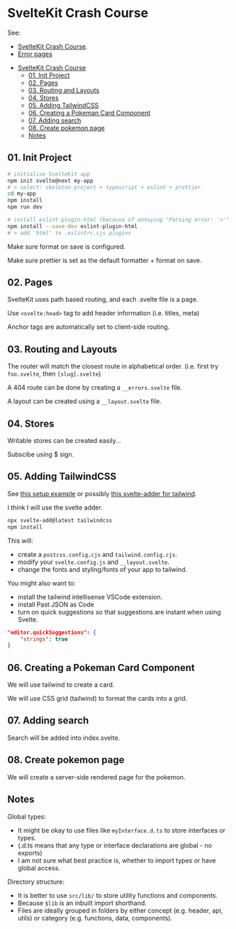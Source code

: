 # SvelteKit Crash Course

See:
* [SvelteKit Crash Course](https://www.youtube.com/watch?v=UU7MgYIbtAk).
* [Error pages](https://www.youtube.com/watch?v=OdQruaoDVj0)

- [SvelteKit Crash Course](#sveltekit-crash-course)
  - [01. Init Project](#01-init-project)
  - [02. Pages](#02-pages)
  - [03. Routing and Layouts](#03-routing-and-layouts)
  - [04. Stores](#04-stores)
  - [05. Adding TailwindCSS](#05-adding-tailwindcss)
  - [06. Creating a Pokeman Card Component](#06-creating-a-pokeman-card-component)
  - [07. Adding search](#07-adding-search)
  - [08. Create pokemon page](#08-create-pokemon-page)
  - [Notes](#notes)

## 01. Init Project

```bash
# initialise SvelteKit app
npm init svelte@next my-app
# > select: skeleton project + typescript + eslint + prettier
cd my-app
npm install
npm run dev

# install eslint-plugin-html (because of annoying "Parsing error: '>'" in html files)
npm install --save-dev eslint-plugin-html
# > add 'html' to .eslintrc.cjs plugins
```

Make sure format on save is configured.

Make sure prettier is set as the default formatter + format on save.

## 02. Pages

SvelteKit uses path based routing, and each .svelte file is a page.

Use `<svelte:head>` tag to add header information (i.e. titles, meta)

Anchor tags are automatically set to client-side routing.

## 03. Routing and Layouts

The router will match the closest route in alphabetical order. (i.e. first try `foo.svelte`, then `[slug].svelte`)

A 404 route can be done by creating a `__errors.svelte` file.

A layout can be created using a `__layout.svelte` file.

## 04. Stores

Writable stores can be created easily...

Subscibe using $ sign.

## 05. Adding TailwindCSS

See [this setup example](https://jsco.dev/blog/how-to-set-up-tailwindcss-with-svelte-kit)
or possibly [this svelte-adder for tailwind](https://github.com/svelte-add/tailwindcss).

I think I will use the svelte adder.

```bash
npx svelte-add@latest tailwindcss
npm install
```
This will:
* create a `postcss.config.cjs` and `tailwind.config.cjs`.
* modify your `svelte.config.js` and `__layout.svelte`.
* change the fonts and styling/fonts of your app to tailwind.

You might also want to:
* install the tailwind intellisense VSCode extension.
* install Past JSON as Code
* turn on quick suggestions so that suggestions are instant when using Svelte.
```json
"editor.quickSuggestions": {
    "strings": true
}
```

## 06. Creating a Pokeman Card Component

We will use tailwind to create a card.

We will use CSS grid (tailwind) to format the cards into a grid.

## 07. Adding search

Search will be added into index.svelte.

## 08. Create pokemon page

We will create a server-side rendered page for the pokemon.

## Notes

Global types:
* It might be okay to use files like `myInterface.d.ts` to store interfaces or types.
* (.d.ts means that any type or interface declarations are global - no exports)
* I am not sure what best practice is, whether to import types or have global access.

Directory structure:
* It is better to use `src/lib/` to store utility functions and components.
* Because `$lib` is an inbuilt import shorthand.
* Files are ideally grouped in folders by either concept (e.g. header, api, utils) or category (e.g. functions, data, components).